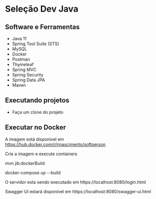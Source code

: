 # Seleção Dev Java
## Software e Ferramentas
* Java 11
* Spring Tool Suite (STS)
* MySQL
* Docker
* Postman
* Thymeleaf
* Spring MVC
* Spring Security
* Spring Data JPA
* Maven
## Executando projetos

* Faça um clone do projeto

## Executar no Docker 

A imagem está disponivel em https://hub.docker.com/r/jrnascimento/softperson

Crie a imagem e execute containers

mvn jib:dockerBuild

docker-compose up --build

O servidor esta sendo executado em https://localhost:8080/login.html

Swagger UI estará disponível em https://localhost:8080/swagger-ui.html


